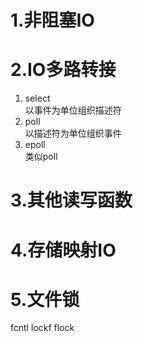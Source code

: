 # 1.非阻塞IO

# 2.IO多路转接
1. select  
以事件为单位组织描述符  
2. poll  
以描述符为单位组织事件  
3. epoll  
类似poll

# 3.其他读写函数
# 4.存储映射IO
# 5.文件锁
fcntl lockf flock